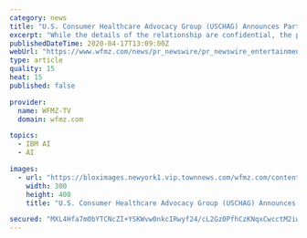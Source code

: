 ```yaml
---
category: news
title: "U.S. Consumer Healthcare Advocacy Group (USCHAG) Announces Partnership with IBM Solutions"
excerpt: "While the details of the relationship are confidential, the partnership includes elements of data acquisition, utilization of artificial intelligence (AI) and IBM's Watson capabilities to effect positive and empowering change for consumers when working with the American healthcare system. In development for over a decade and Founded in 2018 ..."
publishedDateTime: 2020-04-17T13:09:00Z
webUrl: "https://www.wfmz.com/news/pr_newswire/pr_newswire_entertainment/u-s-consumer-healthcare-advocacy-group-uschag-announces-partnership-with-ibm-solutions/article_bd7661a1-ef09-596d-a592-242638e0c699.html"
type: article
quality: 15
heat: 15
published: false

provider:
  name: WFMZ-TV
  domain: wfmz.com

topics:
  - IBM AI
  - AI

images:
  - url: "https://bloximages.newyork1.vip.townnews.com/wfmz.com/content/tncms/assets/v3/editorial/a/a7/aa72f18e-94ce-57c4-bfae-e17bf137f5eb/5e99a8d765877.image.jpg?resize=300%2C400"
    width: 300
    height: 400
    title: "U.S. Consumer Healthcare Advocacy Group (USCHAG) Announces Partnership with IBM Solutions"

secured: "MXL4Hfa7m0bYTCNcZI+YSKWvw0nkcIRwyf24/cL2Gz0PfhCzKNqxCwcctM2iw0i3vhNDWEg/DhT37avbUMujrsWPWfVh3EqcOPbg2Kjbnkv4mpjjHP/wJPD3azZ/Nl+AgLn75eAY8U9gIUViu1gQw8PUZlJBAb+BKSXVBLmXdJY+SYboJfDqNTGL6gHOpT/LjAtQ1cV9x1Bh83z2rCZNLoVHgYePUK+CSZ4drsamFtUGlMBdRtNcM0tyZeeBj041VpZbfymmwkgXqeg1s3EvdpKrcUyTXHt98Ras4Pl9nBkkwBsxlUA2ymT6pbqPP64p;xopU7DHfqs1ovOplpQj0Jw=="
---
```


